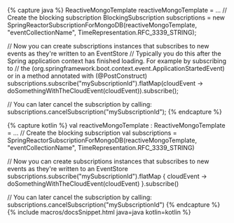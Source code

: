 {% capture java %}
ReactiveMongoTemplate reactiveMongoTemplate = ...
// Create the blocking subscription
BlockingSubscription<CloudEvent> subscriptions = new SpringReactorSubscriptionForMongoDB(reactiveMongoTemplate, "eventCollectionName", TimeRepresentation.RFC_3339_STRING);

// Now you can create subscriptions instances that subscribes to new events as they're written to an EventStore
// Typically you do this after the Spring application context has finished loading. For example by subscribing to 
// the  (org.springframework.boot.context.event.ApplicationStartedEvent) or in a method annotated with (@PostConstruct) 
subscriptions.subscribe("mySubscriptionId").flatMap(cloudEvent -> doSomethingWithTheCloudEvent(cloudEvent)).subscribe(); 

// You can later cancel the subscription by calling:
subscriptions.cancelSubscription("mySubscriptionId");
{% endcapture %}

{% capture kotlin %}
val reactiveMongoTemplate : ReactiveMongoTemplate = ... 
// Create the blocking subscription
val subscriptions = SpringReactorSubscriptionForMongoDB(reactiveMongoTemplate, "eventCollectionName", TimeRepresentation.RFC_3339_STRING)

// Now you can create subscriptions instances that subscribes to new events as they're written to an EventStore
subscriptions.subscribe("mySubscriptionId").flatMap { cloudEvent -> doSomethingWithTheCloudEvent(cloudEvent) }.subscribe()

// You can later cancel the subscription by calling:
subscriptions.cancelSubscription("mySubscriptionId")
{% endcapture %}
{% include macros/docsSnippet.html java=java kotlin=kotlin %}